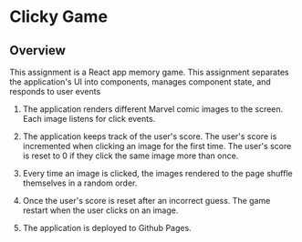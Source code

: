 # Clicky Game

## Overview

This assignment is a React app memory game. This assignment separates the application's UI into components, manages component state, and responds to user events

1. The application renders different Marvel comic images to the screen. Each image listens for click events.

2. The application keeps track of the user's score. The user's score is incremented when clicking an image for the first time. The user's score is reset to 0 if they click the same image more than once.

3. Every time an image is clicked, the images rendered to the page shuffle themselves in a random order.

4. Once the user's score is reset after an incorrect guess. The game  restart when the user clicks on an image.

5. The application is deployed to Github Pages. 